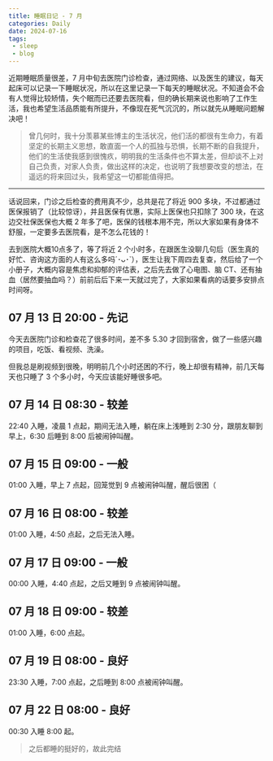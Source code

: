 ```yaml
---
title: 睡眠日记 - 7 月
categories: Daily
date: 2024-07-16
tags:
 - sleep
 - blog
---
```


近期睡眠质量很差，7 月中旬去医院门诊检查，通过网络、以及医生的建议，每天起床可以记录一下睡眠状况，所以在这里记录一下每天的睡眠状况。不知道会不会有人觉得比较矫情，失个眠而已还要去医院看，但的确长期来说也影响了工作生活，我也希望生活品质能有所提升，不像现在死气沉沉的，所以就先从睡眠问题解决吧！

<!-- more -->

> 曾几何时，我十分羡慕某些博主的生活状况，他们活的都很有生命力，有着坚定的长期主义思想，敢直面一个人的孤独与恐惧，长期不断的自我提升，他们的生活使我感到很愧疚，明明我的生活条件也不算太差，但却谈不上对自己负责，对家人负责，做出这样的决定，也说明了我想要改变的想法，在遥远的将来回过头，我希望这一切都能值得把。

---

话说回来，门诊之后检查的费用真不少，总共是花了将近 900 多块，不过都通过医保报销了（比较惊讶），并且医保有优惠，实际上医保也只扣除了 300 块，在这边交社保医保也大概 2 年多了吧，医保的钱根本用不完，所以大家如果有身体不舒服，一定要多去医院看，是不怎么花钱的！

去到医院大概10点多了，等了将近 2 个小时多，在跟医生没聊几句后（医生真的好忙、咨询这方面的人有这么多吗´･ᴗ･`），医生让我下周四去复查，然后给了一个小册子，大概内容是焦虑和抑郁的评估表，之后先去做了心电图、脑 CT、还有抽血（居然要抽血吗？）前前后后下来一天就过完了，大家如果看病的话要多安排点时间呀。


## 07 月 13 日 20:00 - 先记

今天去医院门诊和检查花了很多时间，差不多 5.30 才回到宿舍，做了一些感兴趣的项目，吃饭、看视频、洗澡。

但我总是刷视频到很晚，明明前几个小时还困的不行，晚上却很有精神，前几天每天也只睡了 3 个多小时，今天应该能好睡很多吧。

## 07 月 14 日 08:30 - 较差

22:40 入睡，凌晨 1 点起，期间无法入睡，躺在床上浅睡到 2:30 分，跟朋友聊到早上，6:30 后睡到 8:00 后被闹钟叫醒。

## 07 月 15 日 09:00 - 一般

01:00 入睡，早上 7 点起，回笼觉到 9 点被闹钟叫醒，醒后很困（

## 07 月 16 日 08:00 - 较差

01:00 入睡，4:50 点起，之后无法入睡。

## 07 月 17 日 09:00 - 一般

00:00 入睡，4:40 点起，之后又睡到 9 点被闹钟叫醒。

## 07 月 18 日 09:00 - 较差

01:00 入睡，6:00 点起。


## 07 月 19 日 08:00 - 良好

23:30 入睡，7:00 点起，之后睡到 8:00 点被闹钟叫醒。

## 07 月 22 日 08:00 - 良好

00:30 入睡 8:00 起。

> 之后都睡的挺好的，故此完结